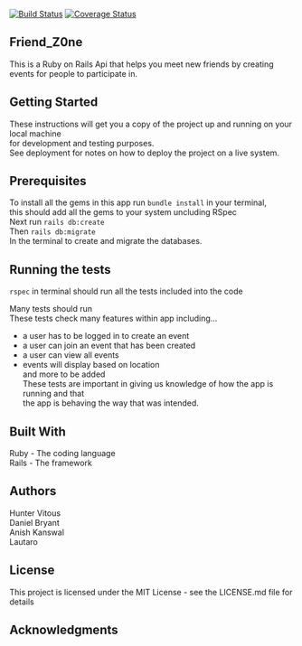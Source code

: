 [![Build Status](https://semaphoreci.com/api/v1/hmvitous/bundle_api-2/branches/development/badge.svg)](https://semaphoreci.com/hmvitous/bundle_api-2)
[![Coverage Status](https://coveralls.io/repos/github/CraftAcademy/bundle_api/badge.svg?branch=development)](https://coveralls.io/github/CraftAcademy/bundle_api?branch=development)<br>

## Friend_Z0ne<br>

This is a Ruby on Rails Api that helps you meet new friends by creating events for people to participate in.

## Getting Started<br>

These instructions will get you a copy of the project up and running on your local machine<br> for development and testing purposes.<br>See deployment for notes on how to deploy the project on a live system.

## Prerequisites<br>

To install all the gems in this app run ```bundle install``` in your terminal, <br> this should add all the gems to your system uncluding RSpec<br>
Next run ```rails db:create```<br>
Then ```rails db:migrate```<br> In the terminal to create and migrate the databases.

## Running the tests<br>

```rspec``` in terminal should run all the tests included into the code<br>

Many tests should run<br>
These tests check many features within app including...<br>
* a user has to be logged in to create an event<br>
* a user can join an event that has been created<br>
* a user can view all events<br>
* events will display based on location<br>
and more to be added<br>
These tests are important in giving us knowledge of how the app is running and that<br>
the app is behaving the way that was intended.<br>

## Built With<br>

Ruby - The coding language<br>
Rails - The framework<br>


## Authors<br>
Hunter Vitous<br>
Daniel Bryant<br>
Anish Kanswal<br>
Lautaro<br>

## License<br>
This project is licensed under the MIT License - see the LICENSE.md file for details<br>

## Acknowledgments<br>
